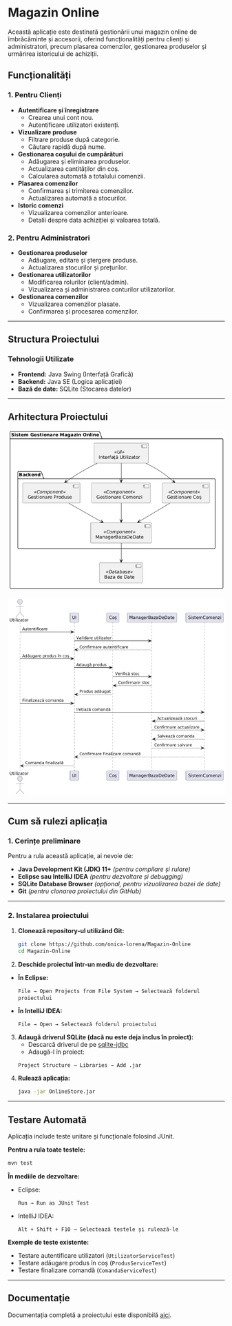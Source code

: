 # Magazin Online

Această aplicație este destinată gestionării unui magazin online de îmbrăcăminte și accesorii, oferind funcționalități pentru clienți și administratori, precum plasarea comenzilor, gestionarea produselor și urmărirea istoricului de achiziții.

## Funcționalități

### 1. **Pentru Clienți**
- **Autentificare și înregistrare**
  - Crearea unui cont nou.
  - Autentificare utilizatori existenți.
- **Vizualizare produse**
  - Filtrare produse după categorie.
  - Căutare rapidă după nume.
- **Gestionarea coșului de cumpărături**
  - Adăugarea și eliminarea produselor.
  - Actualizarea cantităților din coș.
  - Calcularea automată a totalului comenzii.
- **Plasarea comenzilor**
  - Confirmarea și trimiterea comenzilor.
  - Actualizarea automată a stocurilor.
- **Istoric comenzi**
  - Vizualizarea comenzilor anterioare.
  - Detalii despre data achiziției și valoarea totală.

### 2. **Pentru Administratori**
- **Gestionarea produselor**
  - Adăugare, editare și ștergere produse.
  - Actualizarea stocurilor și prețurilor.
- **Gestionarea utilizatorilor**
  - Modificarea rolurilor (client/admin).
  - Vizualizarea și administrarea conturilor utilizatorilor.
- **Gestionarea comenzilor**
  - Vizualizarea comenzilor plasate.
  - Confirmarea și procesarea comenzilor.

---

## Structura Proiectului

### **Tehnologii Utilizate**
- **Frontend:** Java Swing (Interfață Grafică)
- **Backend:** Java SE (Logica aplicației)
- **Bază de date:** SQLite (Stocarea datelor)

---

## Arhitectura Proiectului

![Diagrama de componente](https://github.com/onica-lorena/Magazin-Online/blob/4353408b0db0d9a9da6ec9baa9b7f8dd95e4c7b3/resources/Component%20diagram%20(2).png)

![Diagrama de secventa](https://github.com/onica-lorena/Magazin-Online/blob/d8a6a921d0bc43788790984849cb97dda3668bcd/resources/Sequence%20diagram%20(2).png)

---

## Cum să rulezi aplicația

### **1. Cerințe preliminare**
Pentru a rula această aplicație, ai nevoie de:
- **Java Development Kit (JDK) 11+** *(pentru compilare și rulare)*
- **Eclipse sau IntelliJ IDEA** *(pentru dezvoltare și debugging)*
- **SQLite Database Browser** *(opțional, pentru vizualizarea bazei de date)*
- **Git** *(pentru clonarea proiectului din GitHub)*

---

### **2. Instalarea proiectului**
1. **Clonează repository-ul utilizând Git:**
   ```bash
   git clone https://github.com/onica-lorena/Magazin-Online
   cd Magazin-Online
2. **Deschide proiectul într-un mediu de dezvoltare:**
- **În Eclipse:**
   ```plaintext
   File → Open Projects from File System → Selectează folderul proiectului
- **În IntelliJ IDEA:**
   ```plaintext
   File → Open → Selectează folderul proiectului
3. **Adaugă driverul SQLite (dacă nu este deja inclus în proiect):**
   - Descarcă driverul de pe [sqlite-jdbc]([https://github.com](https://github.com/xerial/sqlite-jdbc))
   - Adaugă-l în proiect:
   ```plaintext
   Project Structure → Libraries → Add .jar
4. **Rulează aplicația:**
   ```bash
   java -jar OnlineStore.jar

---

## Testare Automată

Aplicația include teste unitare și funcționale folosind JUnit.

**Pentru a rula toate testele:**
   ```bash
   mvn test
   ```
**În mediile de dezvoltare:**
- Eclipse:   
   ```plaintext
   Run → Run as JUnit Test
- IntelliJ IDEA:
   ```plaintext
   Alt + Shift + F10 → Selectează testele și rulează-le

**Exemple de teste existente:**
- Testare autentificare utilizatori (`UtilizatorServiceTest`)
- Testare adăugare produs în coș (`ProdusServiceTest`)
- Testare finalizare comandă (`ComandaServiceTest`)

---

## Documentație
Documentația completă a proiectului este disponibilă [aici](./doc).
